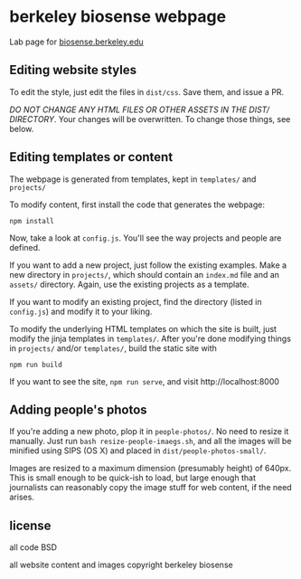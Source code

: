# berkeley biosense webpage

Lab page for [biosense.berkeley.edu](http://biosense.berkeley.edu)

## Editing website styles

To edit the style, just edit the files in `dist/css`. Save them, and issue a PR.

*DO NOT CHANGE ANY HTML FILES OR OTHER ASSETS IN THE DIST/ DIRECTORY*. Your changes will be overwritten. To change those things, see below.

## Editing templates or content

The webpage is generated from templates, kept in `templates/` and `projects/`

To modify content, first install the code that generates the webpage:

```
npm install
```

Now, take a look at `config.js`. You'll see the way projects and people are defined. 

If you want to add a new project, just follow the existing examples. Make a new directory in `projects/`, which should contain an `index.md` file and an `assets/` directory. Again, use the existing projects as a template. 

If you want to modify an existing project, find the directory (listed in `config.js`) and modify it to your liking.

To modify the underlying HTML templates on which the site is built, just modify the jinja templates in `templates/`. After you're done modifying things in `projects/` and/or `templates/`, build the static site with

```
npm run build
```

If you want to see the site, `npm run serve`, and visit http://localhost:8000

## Adding people's photos

If you're adding a new photo, plop it in `people-photos/`. No need to resize it manually. Just run `bash resize-people-imaegs.sh`, and all the images will be minified using SIPS (OS X) and placed in `dist/people-photos-small/`.

Images are resized to a maximum dimension (presumably height) of 640px. This is small enough to be quick-ish to load, but large enough that journalists can reasonably copy the image stuff for web content, if the need arises.

## license

all code BSD

all website content and images copyright berkeley biosense
